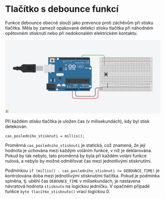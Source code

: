 # Tlačítko s debounce funkcí

Funkce debounce obecně slouží jako prevence proti záchěvům při stisku tlačítka. Měla by zamezit opakované detekci stisku tlačítka při náhodném opětovném stisknutí nebo při nedokonalém elektrickém kontaktu.

![sdf](wiring.png)

Při každém stisku tlačítka je uložen čas (v milisekundách), kdy byl stisk detekován.

```
cas_posledniho_stisknuti = millis();
```

Proměnná `cas_posledniho_stisknuti` je statická, což znamená, že její hodnota je uchována mezi každým voláním funkce, v níž je deklarována. Pokud by tak nebylo, tato proměnná by byla při každém volání funkce nulová, a nebylo by možné odměřovat čas mezi jednotlivými stisknutími.

Podmínkou `if (millis() - cas_posledniho_stisknuti >= DEBOUNCE_TIME)` je kontrolována doba mezi jednotlivými stisknutími tlačítka. Pokud je podmínka splněna, tj. uběhl čas `DEBOUNCE_TIME` v milisekundách, je nastavena návratová hodnota `stisknuto` na logickou jedničku. V opačném případě funkce `byte tlacitko_stisknuto()` vrací logickou 0.
